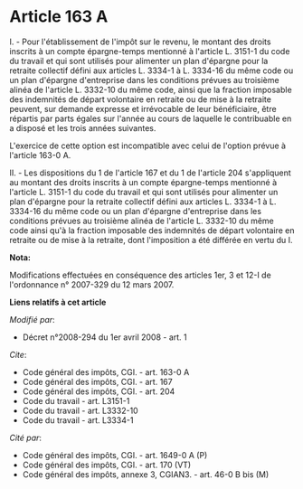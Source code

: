 # Article 163 A

I. - Pour l'établissement de l'impôt sur le revenu, le montant des droits inscrits à un compte épargne-temps mentionné à
l'article L. 3151-1 du code du travail et qui sont utilisés pour alimenter un plan d'épargne pour la retraite collectif
défini aux articles L. 3334-1 à L. 3334-16 du même code ou un plan d'épargne d'entreprise dans les conditions prévues au
troisième alinéa de l'article L. 3332-10 du même code, ainsi que la fraction imposable des indemnités de départ volontaire en
retraite ou de mise à la retraite peuvent, sur demande expresse et irrévocable de leur bénéficiaire, être répartis par parts
égales sur l'année au cours de laquelle le contribuable en a disposé et les trois années suivantes.

L'exercice de cette option est incompatible avec celui de l'option prévue à l'article 163-0 A.

II. - Les dispositions du 1 de l'article 167 et du 1 de l'article 204 s'appliquent au montant des droits inscrits à un compte
épargne-temps mentionné à l'article L. 3151-1 du code du travail et qui sont utilisés pour alimenter un plan d'épargne pour
la retraite collectif défini aux articles L. 3334-1 à L. 3334-16 du même code ou un plan d'épargne d'entreprise dans les
conditions prévues au troisième alinéa de l'article L. 3332-10 du même code ainsi qu'à la fraction imposable des indemnités
de départ volontaire en retraite ou de mise à la retraite, dont l'imposition a été différée en vertu du I.

**Nota:**

Modifications effectuées en conséquence des articles 1er, 3 et 12-I de l'ordonnance n° 2007-329 du 12 mars 2007.

**Liens relatifs à cet article**

_Modifié par_:

  - Décret n°2008-294 du 1er avril 2008 - art. 1

_Cite_:

  - Code général des impôts, CGI. - art. 163-0 A
  - Code général des impôts, CGI. - art. 167
  - Code général des impôts, CGI. - art. 204
  - Code du travail - art. L3151-1
  - Code du travail - art. L3332-10
  - Code du travail - art. L3334-1

_Cité par_:

  - Code général des impôts, CGI. - art. 1649-0 A (P)
  - Code général des impôts, CGI. - art. 170 (VT)
  - Code général des impôts, annexe 3, CGIAN3. - art. 46-0 B bis (M)
